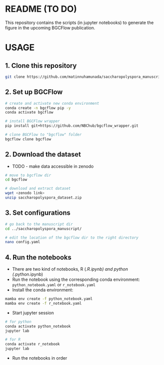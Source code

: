 # README (TO DO)
This repository contains the scripts (in jupyter notebooks) to generate the figure in the upcoming BGCFlow publication.

# USAGE
## 1. Clone this repository
```bash
git clone https://github.com/matinnuhamunada/saccharopolyspora_manuscript.git 
```

## 2. Set up BGCFlow
```bash
# create and activate new conda environment
conda create -n bgcflow pip -y
conda activate bgcflow

# install BGCFlow wrapper
pip install git+https://github.com/NBChub/bgcflow_wrapper.git

# clone BGCFlow to "bgcflow" folder
bgcflow clone bgcflow
```

## 2. Download the dataset
- TODO - make data accessible in zenodo

```bash
# move to bgcflow dir
cd bgcflow

# download and extract dataset
wget <zenodo link>
unzip saccharopolyspora_dataset.zip
```

## 3. Set configurations
```bash
# go back to the manuscript dir
cd ../saccharopolyspora_manuscript/

# edit the location of the bgcflow dir to the right directory
nano config.yaml
```

## 4. Run the notebooks
- There are two kind of notebooks, R (*.R.ipynb) and python (*.python.ipynb)
- Run the notebook using the corresponding conda environment: `python_notebook.yaml` or `r_notebook.yaml`
- Install the conda environment:
```bash
mamba env create -f python_notebook.yaml
mamba env create -f r_notebook.yaml
```
- Start jupyter session
```bash
# for python
conda activate python_notebook
jupyter lab
```
```bash
# for R
conda activate r_notebook
jupyter lab
```
- Run the notebooks in order